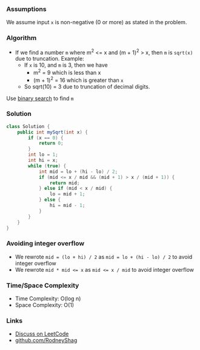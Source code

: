 ### Assumptions

We assume input `x` is non-negative (0 or more) as stated in the problem.

### Algorithm

- If we find a number `m` where m<sup>2</sup> <= x and (m + 1)<sup>2</sup> > x, then `m` is `sqrt(x)` due to truncation. Example:
    - If `x` is 10, and `m` is 3, then we have
        - m<sup>2</sup> = 9 which is less than x
        - (m + 1)<sup>2</sup> = 16 which is greater than `x`
    - So sqrt(10) = 3 due to truncation of decimal digits.

Use [binary search](https://github.com/RodneyShag/LeetCode_solutions/blob/master/Solutions/Binary%20Search.md) to find `m`

### Solution

```java
class Solution {
    public int mySqrt(int x) {
        if (x == 0) {
            return 0;
        }
        int lo = 1;
        int hi = x;
        while (true) {
            int mid = lo + (hi - lo) / 2;
            if (mid <= x / mid && (mid + 1) > x / (mid + 1)) {
                return mid;
            } else if (mid < x / mid) {
                lo = mid + 1;
            } else {
                hi = mid - 1;
            }
        }
    }
}
```

### Avoiding integer overflow

- We rewrote `mid = (lo + hi) / 2` as  `mid = lo + (hi - lo) / 2` to avoid integer overflow
- We rewrote `mid * mid <= x` as `mid <= x / mid` to avoid integer overflow

### Time/Space Complexity

-  Time Complexity: O(log n)
- Space Complexity: O(1)

### Links

- [Discuss on LeetCode](https://leetcode.com/problems/sqrtx/discuss/453059)
- [github.com/RodneyShag](https://github.com/RodneyShag)
